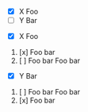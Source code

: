 
-  [x]   X   Foo
- [ ] Y    Bar

+  [x]  X   Foo
  1.   [x]    Foo bar
  2.   [ ]    Foo bar
       Foo   bar
+  [x]  Y  Bar
  1)   [ ]   Foo bar
       Foo   bar
  2)   [x]   Foo bar
